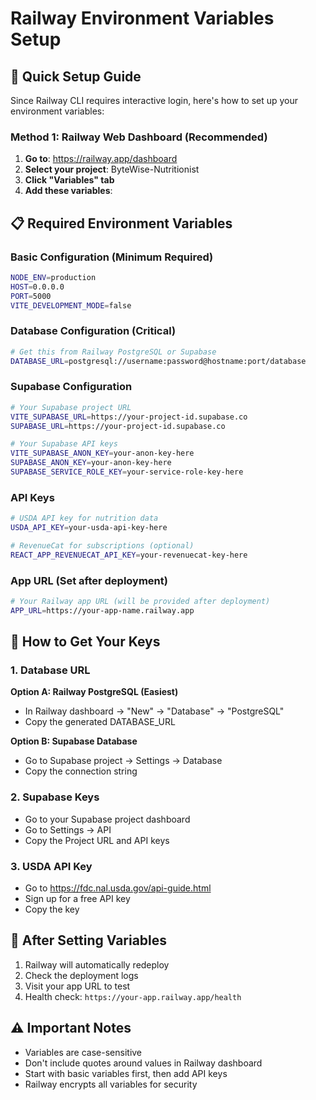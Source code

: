 # Railway Environment Variables Setup

## 🚀 Quick Setup Guide

Since Railway CLI requires interactive login, here's how to set up your environment variables:

### Method 1: Railway Web Dashboard (Recommended)

1. **Go to**: https://railway.app/dashboard
2. **Select your project**: ByteWise-Nutritionist
3. **Click "Variables" tab**
4. **Add these variables**:

## 📋 Required Environment Variables

### Basic Configuration (Minimum Required)
```bash
NODE_ENV=production
HOST=0.0.0.0
PORT=5000
VITE_DEVELOPMENT_MODE=false
```

### Database Configuration (Critical)
```bash
# Get this from Railway PostgreSQL or Supabase
DATABASE_URL=postgresql://username:password@hostname:port/database
```

### Supabase Configuration
```bash
# Your Supabase project URL
VITE_SUPABASE_URL=https://your-project-id.supabase.co
SUPABASE_URL=https://your-project-id.supabase.co

# Your Supabase API keys
VITE_SUPABASE_ANON_KEY=your-anon-key-here
SUPABASE_ANON_KEY=your-anon-key-here
SUPABASE_SERVICE_ROLE_KEY=your-service-role-key-here
```

### API Keys
```bash
# USDA API key for nutrition data
USDA_API_KEY=your-usda-api-key-here

# RevenueCat for subscriptions (optional)
REACT_APP_REVENUECAT_API_KEY=your-revenuecat-key-here
```

### App URL (Set after deployment)
```bash
# Your Railway app URL (will be provided after deployment)
APP_URL=https://your-app-name.railway.app
```

## 🔑 How to Get Your Keys

### 1. Database URL
**Option A: Railway PostgreSQL (Easiest)**
- In Railway dashboard → "New" → "Database" → "PostgreSQL"
- Copy the generated DATABASE_URL

**Option B: Supabase Database**
- Go to Supabase project → Settings → Database
- Copy the connection string

### 2. Supabase Keys
- Go to your Supabase project dashboard
- Go to Settings → API
- Copy the Project URL and API keys

### 3. USDA API Key
- Go to https://fdc.nal.usda.gov/api-guide.html
- Sign up for a free API key
- Copy the key

## 🚀 After Setting Variables

1. Railway will automatically redeploy
2. Check the deployment logs
3. Visit your app URL to test
4. Health check: `https://your-app.railway.app/health`

## ⚠️ Important Notes

- Variables are case-sensitive
- Don't include quotes around values in Railway dashboard
- Start with basic variables first, then add API keys
- Railway encrypts all variables for security
